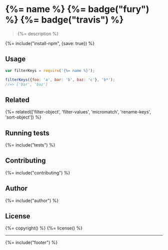 # {%= name %} {%= badge("fury") %} {%= badge("travis") %}

> {%= description %}

{%= include("install-npm", {save: true}) %}

## Usage

```js
var filterKeys = require('{%= name %}');

filterKeys({foo: 'a', bar: 'b', baz: 'c'}, 'b*');
//=> ['bar', 'baz']
```

## Related
{%= related(['filter-object', 'filter-values', 'micromatch', 'rename-keys', 'sort-object']) %}

## Running tests
{%= include("tests") %}

## Contributing
{%= include("contributing") %}

## Author
{%= include("author") %}

## License
{%= copyright() %}
{%= license() %}

***

{%= include("footer") %}
